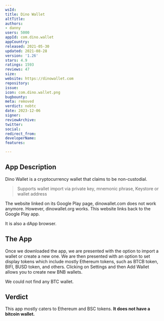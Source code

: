 ```yaml
---
wsId: 
title: Dino Wallet
altTitle: 
authors:
- danny
users: 5000
appId: com.dino.wallet
appCountry: 
released: 2021-05-30
updated: 2021-08-28
version: '1.26'
stars: 4.9
ratings: 1593
reviews: 47
size: 
website: https://dinowallet.com
repository: 
issue: 
icon: com.dino.wallet.png
bugbounty: 
meta: removed
verdict: nobtc
date: 2023-12-06
signer: 
reviewArchive: 
twitter: 
social: 
redirect_from: 
developerName: 
features: 

---
```


## App Description

Dino Wallet is a cryptocurrency wallet that claims to be non-custodial.

> Supports wallet import via private key, mnemonic phrase, Keystore or wallet address

The website linked on its Google Play page, dinowallet.com does not work anymore. However, dinowallet.org works. This website links back to the Google Play app.

It is also a dApp browser.

## The App

Once we downloaded the app, we are presented with the option to import a wallet or create a new one. We are then presented with an option to set display tokens which include mostly Ethereum tokens, such as BTCB token, BIFI, BUSD token, and others. Clicking on Settings and then Add Wallet allows you to create new BNB wallets.

We could not find any BTC wallet.

## Verdict

This app mostly caters to Ethereum and BSC tokens. **It does not have a bitcoin wallet.**
